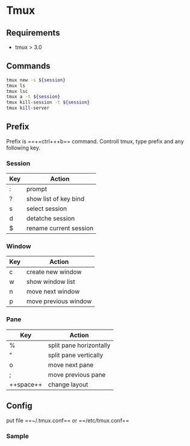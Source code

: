 # Tmux
## Requirements
- tmux > 3.0

## Commands
```bash
tmux new -s ${session}
tmux ls
tmux lsc
tmux a -t ${session}
tmux kill-session -t ${session}
tmux kill-server
```

## Prefix
Prefix is ==++ctrl+++b== command.
Controll tmux, type prefix and any following key.

### Session
|  Key  |  Action  |
| ---- | ---- |
|  :  |  prompt  |
|  ?  |  show list of key bind  |
|  s  |  select session  |
|  d  |  detatche session  |
|  $  |  rename current session  |

### Window
|  Key  |  Action  |
| ---- | ---- |
|  c  |  create new window  |
|  w  |  show window list  |
|  n  |  move next window  |
|  p  |  move previous window  |

### Pane
|  Key  |  Action  |
| ---- | ---- |
|  %  |  split pane horizontally  |
|  "  |  split pane vertically  |
|  o  |  move next pane  |
|  ;  |  move previous pane  |
|  ++space++  |  change layout  |

## Config
put file ==~/.tmux.conf== or ==/etc/tmux.conf==

### Sample
<script src="https://gist-it.appspot.com/https://github.com/ymmmtym/ansible-mgmt/raw/master/roles/common/files/dotfiles/.tmux.conf"></script>